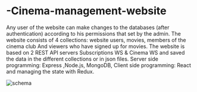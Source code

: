 # -Cinema-management-website
 Any user of the  website can make changes to the databases (after  authentication) according to his permissions that set by the admin.
 The website consists of 4 collections: website users, movies, members of the cinema club And viewers who have signed up for movies.
 The website is based on 2 REST API servers Subscriptions WS & Cinema WS and saved the data in the different collections or in json files.
 Server side programming: Express ,Node.js, MongoDB,
 Client side programming: React and managing the state with Redux.
 
 ![schema](https://user-images.githubusercontent.com/88439313/129876728-601e0ac7-92ad-481f-bd94-14d650f557f0.jpg)


